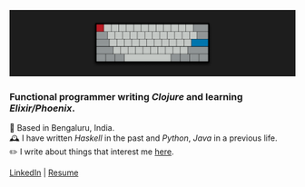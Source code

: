 ![img](resources/keyboard_minimal.png)

### Functional programmer writing _Clojure_ and learning _Elixir/Phoenix_.
🌇 Based in Bengaluru, India.  
🕰️ I have written _Haskell_ in the past and _Python_, _Java_ in a previous life.  
✏️ I write about things that interest me [here](https://puneetpahuja.com).

[LinkedIn](https://www.linkedin.com/in/pahujap/) | [Resume](https://docs.google.com/document/d/1WgqlYZ3emL-ub2VFARg_NRgw9E03SyJxNwFV2sfCTtg/preview)
